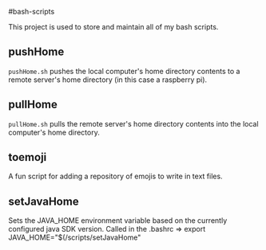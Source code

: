 #bash-scripts

This project is used to store and maintain all of my bash scripts. 

## pushHome
`pushHome.sh` pushes the local computer's home directory contents to a remote server's home directory (in this case a raspberry pi).  

## pullHome
`pullHome.sh` pulls the remote server's home directory contents into the local computer's home directory.  

## toemoji
A fun script for adding a repository of emojis to write in text files.  

## setJavaHome
Sets the JAVA\_HOME environment variable based on the currently configured java SDK version. Called in the .bashrc => export JAVA\_HOME="$(<path>/scripts/setJavaHome"
